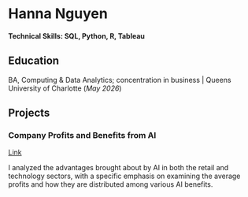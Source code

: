 # Hanna Nguyen

#### Technical Skills: SQL, Python, R, Tableau

## Education
BA, Computing & Data Analytics; concentration in business | Queens University of Charlotte (_May 2026_)

## Projects
### Company Profits and Benefits from AI 
[Link](https://prod-useast-b.online.tableau.com/t/nguyenh/views/RetailCompaniesProject/Dashboard1)

I analyzed the advantages brought about by AI in both the retail and technology sectors, with a specific emphasis on examining the average profits and how they are distributed among various AI benefits.



